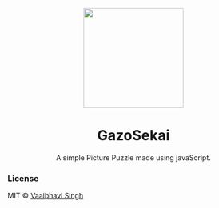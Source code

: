 <p align="center"><img src="https://i.postimg.cc/xC8knHC0/Picture-Puzzle.jpg" align="center" height="200"></p>
<h1 align="center">GazoSekai</h1>

<p align="center">A simple Picture Puzzle made using javaScript.</p>

### License
MIT © [Vaaibhavi Singh](https://github.com/VaaibhaviSingh)
